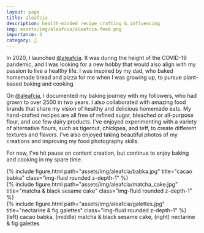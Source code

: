 ```yaml
---
layout: page
title: aleafcia
description: health-minded recipe crafting & influencing
img: assets/img/aleafcia/aleafcia-feed.png
importance: 3
category: 🌱
---
```


In 2020, I launched [@aleafcia](https://www.instagram.com/aleafcia/?hl=en). It was during the height of the COVID-19 pandemic, and I was looking for a new hobby that would also align with my passion to live a healthy life. I was inspired by my dad, who baked homemade bread and pizza for me when I was growing up, to pursue plant-based baking and cooking.

On [@aleafcia](https://www.instagram.com/aleafcia/?hl=en), I documented my baking journey with my followers, who had grown to over 2500 in two years. I also collaborated with amazing food brands that share my vision of healthy and delicious homemade eats. My hand-crafted recipes are all free of refined sugar, bleached or all-purpose flour, and use few dairy products. I've enjoyed experimenting with a variety of alternative flours, such as tigernut, chickpea, and teff, to create different textures and flavors. I've also enjoyed taking beautiful photos of my creations and improving my food photography skills.

For now, I've hit pause on content creation, but continue to enjoy baking and cooking in my spare time.

<div class="row social">
<div class="col-sm mt-3 mt-md-0">
    <a href="https://www.pinterest.com/aleafcia" title="Pinterest"><i class="fab fa-pinterest"></i></a>
    <a href="https://instagram.com/aleafcia" title="Instagram"><i class="fab fa-instagram"></i></a>
</div>
</div>

<div class="row">
    <div class="col-sm mt-3 mt-md-0">
        {% include figure.html path="assets/img/aleafcia/babka.jpg" title="cacao babka" class="img-fluid rounded z-depth-1" %}
    </div>
    <div class="col-sm mt-3 mt-md-0">
        {% include figure.html path="assets/img/aleafcia/matcha_cake.jpg" title="matcha & black sesame cake" class="img-fluid rounded z-depth-1" %}
    </div>
    <div class="col-sm mt-3 mt-md-0">
        {% include figure.html path="assets/img/aleafcia/galettes.jpg" title="nectarine & fig galettes" class="img-fluid rounded z-depth-1" %}
    </div>
</div>
<div class="caption">
    (left) cacao babka, (middle) matcha & black sesame cake, (right) nectarine & fig galettes
</div>